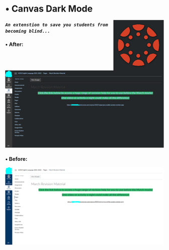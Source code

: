# • Canvas Dark Mode

<img align="right" src="./assets/logo.png" width="160">

### *``An extenstion to save you students from becoming blind...``*

### • After:
<img src="./assets/dark example 1.PNG" width="640">

### • Before:
<img src="./assets/normal example 1.PNG" width="640">

